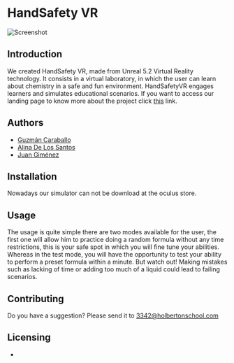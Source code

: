 
# HandSafety VR

![Screenshot](https://user-images.githubusercontent.com/85518777/178843984-1d9cdd82-98c8-42b6-ba00-369eed1d4f55.png)


## Introduction

We created HandSafety VR, made from Unreal 5.2 Virtual Reality technology. It consists in a virtual laboratory, in which the user can learn about chemistry in a safe and fun environment. HandSafetyVR engages learners and simulates educational scenarios.
If you want to access our landing page to know more about the project click [this](https://handsafetyvr.mailchimpsites.com/) link.

## Authors

* [Guzmán Caraballo](https://www.linkedin.com/in/guzm%C3%A1n-caraballo-1954a4228/)
* [Alina De Los Santos](https://www.linkedin.com/in/alina-de-los-santos-064b19205/)
* [Juan Giménez](https://www.linkedin.com/in/juan-gimenez-381b01214/)


## Installation

Nowadays our simulator can not be download at the oculus store.

## Usage

The usage is quite simple there are two modes available for the user, the first one will allow him to practice doing a random formula  without any  time restrictions,  this is your safe spot in which you will fine tune your abilities. Whereas in the test mode, you will have the opportunity to test your ability to perform a preset formula within a minute. But watch out! Making mistakes such as lacking of time or adding too much of a liquid could lead to failing scenarios.

## Contributing

Do you have a suggestion? Please send it to 3342@holbertonschool.com

## Licensing
-
